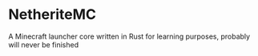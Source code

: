 # NetheriteMC
A Minecraft launcher core written in Rust for learning purposes, probably will never be finished
